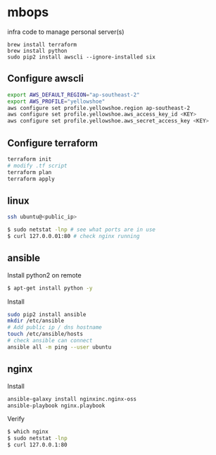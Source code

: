 
# mbops

infra code to manage personal server(s)

```
brew install terraform
brew install python
sudo pip2 install awscli --ignore-installed six
```

## Configure awscli

```bash
export AWS_DEFAULT_REGION="ap-southeast-2"
export AWS_PROFILE="yellowshoe"
aws configure set profile.yellowshoe.region ap-southeast-2
aws configure set profile.yellowshoe.aws_access_key_id <KEY>
aws configure set profile.yellowshoe.aws_secret_access_key <KEY>
```

## Configure terraform

```bash
terraform init
# modify .tf script
terraform plan
terraform apply
```

## linux

```bash
ssh ubuntu@<public_ip>

$ sudo netstat -lnp # see what ports are in use
$ curl 127.0.0.01:80 # check nginx running
```

## ansible

Install python2 on remote

```bash
$ apt-get install python -y
```

Install

```bash
sudo pip2 install ansible
mkdir /etc/ansible
# Add public ip / dns hostname
touch /etc/ansible/hosts
# check ansible can connect
ansible all -m ping --user ubuntu
```

## nginx

Install

```bash
ansible-galaxy install nginxinc.nginx-oss
ansible-playbook nginx.playbook
```

Verify

```bash
$ which nginx
$ sudo netstat -lnp
$ curl 127.0.0.1:80
```
